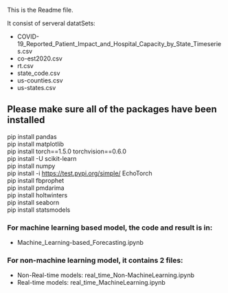 This is the Readme file.

It consist of serveral datatSets:
- COVID-19_Reported_Patient_Impact_and_Hospital_Capacity_by_State_Timeseries.csv
- co-est2020.csv
- rt.csv
- state_code.csv
- us-counties.csv
- us-states.csv

## Please make sure all of the packages have been installed

pip install pandas \
pip install matplotlib \
pip install torch==1.5.0 torchvision==0.6.0 \
pip install -U scikit-learn \
pip install numpy \
pip install -i https://test.pypi.org/simple/ EchoTorch \
pip install fbprophet \
pip install pmdarima \
pip install holtwinters \
pip install seaborn \
pip install statsmodels 


### For machine learning based model, the code and result is in:
- Machine_Learning-based_Forecasting.ipynb

### For non-machine learning model, it contains 2 files:
- Non-Real-time models: real_time_Non-MachineLearning.ipynb
- Real-time models: real_time_MachineLearning.ipynb
